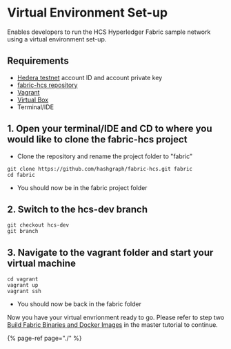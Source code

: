 # Virtual Environment Set-up

Enables developers to run the HCS Hyperledger Fabric sample network using a virtual environment set-up.

## Requirements

* [Hedera testnet](../../testnet/testnet-access.md) account ID and account private key
* [fabric-hcs repository](https://github.com/hashgraph/fabric-hcs/tree/hcs-dev) 
* [Vagrant](https://www.vagrantup.com/downloads.html)
* [Virtual Box](https://www.virtualbox.org/wiki/Downloads)
* Terminal/IDE

## 1. Open your terminal/IDE and CD to where you would like to clone the fabric-hcs project

* Clone the repository and rename the project folder to "fabric"

```text
git clone https://github.com/hashgraph/fabric-hcs.git fabric
cd fabric
```

* You should now be in the fabric project folder

## 2. Switch to the hcs-dev branch

```text
git checkout hcs-dev
git branch
```

## 3. Navigate to the vagrant folder and start your virtual machine

```text
cd vagrant
vagrant up
vagrant ssh
```

* You should now be back in the fabric folder

Now you have your virtual envrionment ready to go. Please refer to step two [Build Fabric Binaries and Docker Images](./#2-build-fabric-binaries-and-docker-images) in the master tutorial to continue.

{% page-ref page="./" %}


